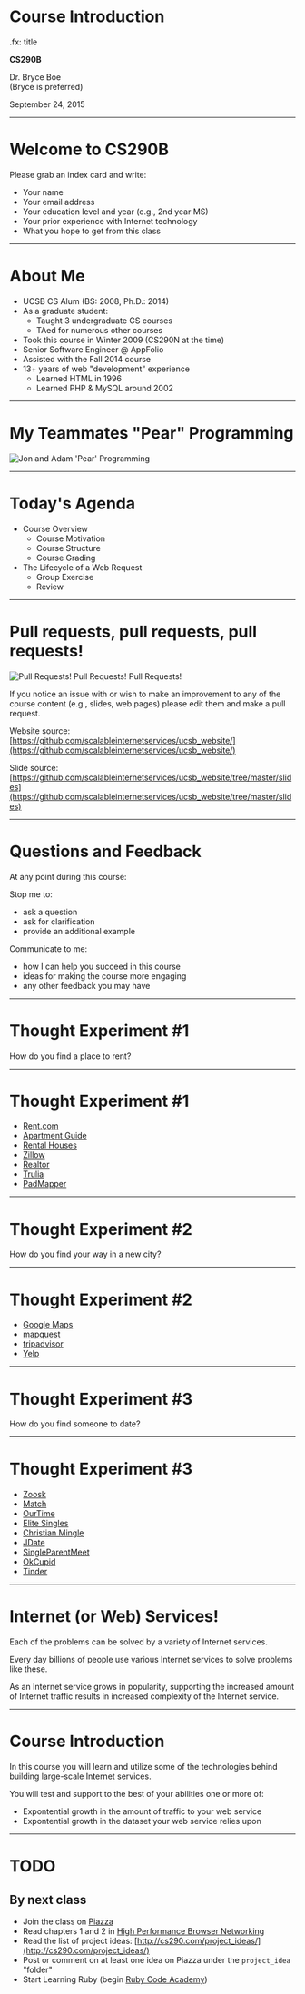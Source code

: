 # Course Introduction
.fx: title

__CS290B__

Dr. Bryce Boe  
(Bryce is preferred)

September 24, 2015


---


# Welcome to CS290B

Please grab an index card and write:

* Your name
* Your email address
* Your education level and year (e.g., 2nd year MS)
* Your prior experience with Internet technology
* What you hope to get from this class


---


# About Me

* UCSB CS Alum (BS: 2008, Ph.D.: 2014)
* As a graduate student:
    * Taught 3 undergraduate CS courses
    * TAed for numerous other courses
* Took this course in Winter 2009 (CS290N at the time)
* Senior Software Engineer @ AppFolio
* Assisted with the Fall 2014 course
* 13+ years of web "development" experience
    * Learned HTML in 1996
    * Learned PHP & MySQL around 2002


---


# My Teammates "Pear" Programming

![Jon and Adam 'Pear' Programming](img/pear_programming.png)


---


# Today's Agenda

* Course Overview
    * Course Motivation
    * Course Structure
    * Course Grading
* The Lifecycle of a Web Request
    * Group Exercise
    * Review


---


# Pull requests, pull requests, pull requests!

![Pull Requests! Pull Requests! Pull Requests!](img/developersdevelopers.gif)

If you notice an issue with or wish to make an improvement to any of the course
content (e.g., slides, web pages) please edit them and make a pull request.

Website source:  
[https://github.com/scalableinternetservices/ucsb_website/](https://github.com/scalableinternetservices/ucsb_website/)

Slide source:  
[https://github.com/scalableinternetservices/ucsb_website/tree/master/slides](https://github.com/scalableinternetservices/ucsb_website/tree/master/slides)


---


# Questions and Feedback

At any point during this course:

Stop me to:

* ask a question
* ask for clarification
* provide an additional example

Communicate to me:

* how I can help you succeed in this course
* ideas for making the course more engaging
* any other feedback you may have


---


# Thought Experiment #1

How do you find a place to rent?


---


# Thought Experiment #1

* [Rent.com](http://www.rent.com/)
* [Apartment Guide](http://www.apartmentguide.com/)
* [Rental Houses](http://www.rentalhouses.com/search/Goleta-CA)
* [Zillow](http://www.zillow.com/homes/for_rent/)
* [Realtor](http://www.realtor.com/apartments/Goleta_CA)
* [Trulia](http://www.trulia.com/for_rent/Goleta,CA)
* [PadMapper](http://www.padmapper.com/)


---


# Thought Experiment #2

How do you find your way in a new city?


---


# Thought Experiment #2

* [Google Maps](https://www.google.com/webhp?sourceid=chrome-instant&ion=1&espv=2&ie=UTF-8#safe=off&q=map+of+goleta)
* [mapquest](http://www.mapquest.com/maps?city=Goleta&state=CA)
* [tripadvisor](http://www.tripadvisor.com/LocalMaps-g32438-Goleta-Area.html)
* [Yelp](http://www.yelp.com/c/goleta-ca-us/restaurants)


---

# Thought Experiment #3


How do you find someone to date?


---


# Thought Experiment #3


* [Zoosk](https://www.zoosk.com/)
* [Match](http://www.match.com/)
* [OurTime](http://www.ourtime.com/)
* [Elite Singles](http://dating.elitesingles.com/)
* [Christian Mingle](http://www.christianmingle.com/)
* [JDate](http://www.jdate.com/)
* [SingleParentMeet](http://www.singleparentmeet.com/)
* [OkCupid](https://www.okcupid.com/)
* [Tinder](https://www.gotinder.com/)


---


# Internet (or Web) Services!

Each of the problems can be solved by a variety of Internet services.

Every day billions of people use various Internet services to solve problems
like these.

As an Internet service grows in popularity, supporting the increased amount of
Internet traffic results in increased complexity of the Internet service.


---

# Course Introduction

In this course you will learn and utilize some of the technologies behind
building large-scale Internet services.

You will test and support to the best of your abilities one or more of:

* Expontential growth in the amount of traffic to your web service
* Expontential growth in the dataset your web service relies upon


---


# TODO

## By next class

* Join the class on [Piazza](https://piazza.com/class/idgkoaxbvg14lx)
* Read chapters 1 and 2 in
  [High Performance Browser Networking](http://chimera.labs.oreilly.com/books/1230000000545/ch01.html)
* Read the list of project ideas: [http://cs290.com/project_ideas/](http://cs290.com/project_ideas/)
* Post or comment on at least one idea on Piazza under the `project_idea`
  "folder"
* Start Learning Ruby (begin
  [Ruby Code Academy](https://www.codecademy.com/tracks/ruby))
